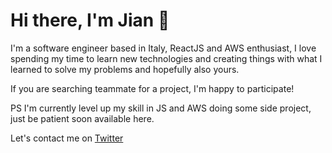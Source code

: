 # Hi there, I'm Jian 👋

I'm a software engineer based in Italy, ReactJS and AWS enthusiast, I love spending my time to learn new technologies and creating things with what I learned to solve my problems and hopefully also yours.

If you are searching teammate for a project, I'm happy to participate!

PS I'm currently level up my skill in JS and AWS doing some side project, just be patient soon available here.

Let's contact me on [Twitter](https://twitter.com/ZhouJian26)

